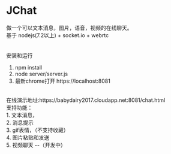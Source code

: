 # JChat <br/>
做一个可以文本消息，图片，语音，视频的在线聊天。<br/>
基于 nodejs(7.2以上) + socket.io + webrtc <br/>
<br/>
<br/>
安装和运行   <br/>
1. npm install<br/>
2. node server/server.js<br/>
3. 最新chrome打开 https://localhost:8081 <br/>
<br/>
在线演示地址:https://babydairy2017.cloudapp.net:8081/chat.html
<br/>
支持功能：<br/>
1. 文本消息，<br/>
2. 消息提示 <br/>
3. gif表情，（不支持收藏）<br/>
4. 图片粘贴和发送 <br/>
5. 视频聊天 --（开发中）<br/>
